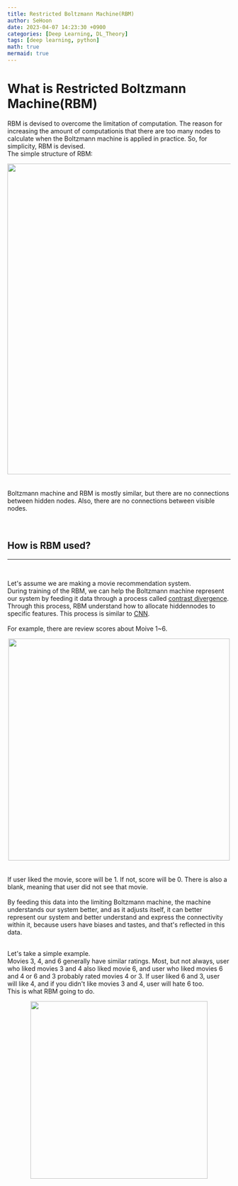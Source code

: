 ```yaml
---
title: Restricted Boltzmann Machine(RBM)
author: SeHoon
date: 2023-04-07 14:23:30 +0900
categories: [Deep Learning, DL_Theory]
tags: [deep learning, python]
math: true
mermaid: true
---
```



# What is Restricted Boltzmann Machine(RBM)
RBM is devised to overcome the limitation of computation. The reason for increasing the amount of computationis that there are too many nodes to calculate when the Boltzmann machine is applied in practice. So, for simplicity, RBM is devised.
<br>
The simple structure of RBM:
<center>
<img src="https://user-images.githubusercontent.com/28240052/231674902-a0784900-9d56-496b-9aad-1da36dd149a4.png" width=700>
</center>
<br><br>
Boltzmann machine and RBM is mostly similar, but there are no connections between hidden nodes. Also, there are no connections between visible nodes.
<br><br><br>

## How is RBM used?
---
<br>

Let's assume we are making a movie recommendation system.<br>
During training of the RBM, we can help the Boltzmann machine represent our system by feeding it data through a process called [contrast divergence]().<br>
Through this process, RBM understand how to allocate hiddennodes to specific features. This process is similar to [CNN](https://csh970605.github.io/posts/CNN).<br>
<br>
For example, there are review scores about Moive 1~6.<br>
<center>
<img src="https://user-images.githubusercontent.com/28240052/231678815-e1464789-42fc-4fbd-982d-b199dedab9d4.png" width=500>
</center>
<br><br>
If user liked the movie, score will be 1. If not, score will be 0. There is also a blank, meaning that user did not see that movie.<br><br>
By feeding this data into the limiting Boltzmann machine, the machine understands our system better, and as it adjusts itself, it can better represent our system and better understand and express the connectivity within it, because users have biases and tastes, and that's reflected in this data.<br><br>

Let's take a simple example.<br>
Movies 3, 4, and 6 generally have similar ratings. Most, but not always, user who liked movies 3 and 4 also liked movie 6, and user who liked movies 6 and 4 or 6 and 3 probably rated movies 4 or 3. If user liked 6 and 3, user will like 4, and if you didn't like movies 3 and 4, user will  hate 6 too.<br>
This is what RBM going to do.







<center>
<img src="" width=400>
</center>
<br><br>